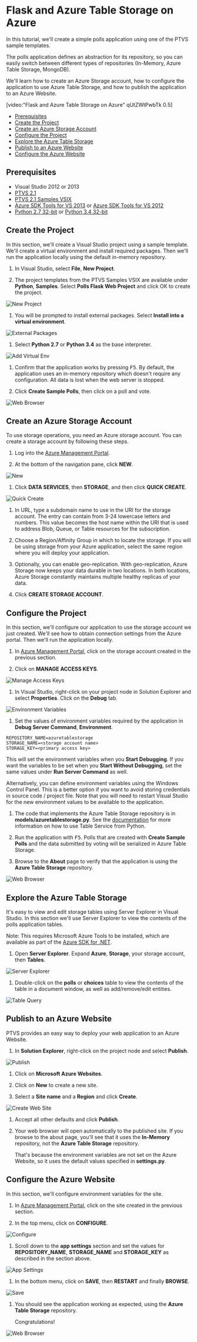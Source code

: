 Flask and Azure Table Storage on Azure
======================================

In this tutorial, we'll create a simple polls application using one of the 
PTVS sample templates.

The polls application defines an abstraction for its repository, so you can 
easily switch between different types of repositories (In-Memory, Azure Table 
Storage, MongoDB).

We'll learn how to create an Azure Storage account, how to configure the 
application to use Azure Table Storage, and how to publish the application to 
an Azure Website.

[video:"Flask and Azure Table Storage on Azure" qUtZWtPwbTk 0.5]

+ [Prerequisites](#prerequisites)
+ [Create the Project](#create-the-project)
+ [Create an Azure Storage Account](#create-an-azure-storage-account)
+ [Configure the Project](#configure-the-project)
+ [Explore the Azure Table Storage](#explore-the-azure-table-storage)
+ [Publish to an Azure Website](#publish-to-an-azure-website)
+ [Configure the Azure Website](#configure-the-azure-website)


## Prerequisites

 - Visual Studio 2012 or 2013
 - [PTVS 2.1](https://pytools.codeplex.com/releases/view/109707)
 - [PTVS 2.1 Samples VSIX](https://pytools.codeplex.com/releases/view/109707)
 - [Azure SDK Tools for VS 2013](http://go.microsoft.com/fwlink/p/?linkid=323510) or 
   [Azure SDK Tools for VS 2012](http://go.microsoft.com/fwlink/p/?linkid=323511)
 - [Python 2.7 32-bit](https://www.python.org/ftp/python/2.7.8/python-2.7.8.msi) or 
   [Python 3.4 32-bit](https://www.python.org/ftp/python/3.4.1/python-3.4.1.msi)


## Create the Project

In this section, we'll create a Visual Studio project using a sample template. 
We'll create a virtual environment and install required packages.  Then we'll 
run the application locally using the default in-memory repository.

1. In Visual Studio, select **File**, **New Project**.

1. The project templates from the PTVS Samples VSIX are available under 
   **Python**, **Samples**.  Select **Polls Flask Web Project** and click OK 
   to create the project.

  ![New Project](Images/PollsFlaskNewProject.png)

1. You will be prompted to install external packages.  Select **Install into a 
   virtual environment**.

  ![External Packages](Images/PollsFlaskExternalPackages.png)

1. Select **Python 2.7** or **Python 3.4** as the base interpreter.

  ![Add Virtual Env](Images/PollsCommonAddVirtualEnv.png)

1. Confirm that the application works by pressing <kbd>F5</kbd>.  By default,
   the application uses an in-memory repository which doesn't require any 
   configuration.  All data is lost when the web server is stopped.

1. Click **Create Sample Polls**, then click on a poll and vote.

  ![Web Browser](Images/PollsFlaskInMemoryBrowser.png)


## Create an Azure Storage Account

To use storage operations, you need an Azure storage account. You can create a 
storage account by following these steps.

1. Log into the [Azure Management Portal](https://manage.windowsazure.com).

1. At the bottom of the navigation pane, click **NEW**.

  ![New](Images/PollsCommonAzurePlusNew.png)

1. Click **DATA SERVICES**, then **STORAGE**, and then click **QUICK CREATE**.

  ![Quick Create](Images/PollsCommonAzureStorageCreate.png)

1. In URL, type a subdomain name to use in the URI for the storage account. 
   The entry can contain from 3-24 lowercase letters and numbers. This value 
   becomes the host name within the URI that is used to address Blob, Queue, 
   or Table resources for the subscription.

1. Choose a Region/Affinity Group in which to locate the storage. If you will 
   be using storage from your Azure application, select the same region where 
   you will deploy your application.

1. Optionally, you can enable geo-replication.  With geo-replication, Azure 
   Storage now keeps your data durable in two locations. In both locations, 
   Azure Storage constantly maintains multiple healthy replicas of your data.

1. Click **CREATE STORAGE ACCOUNT**.


## Configure the Project

In this section, we'll configure our application to use the storage account 
we just created.  We'll see how to obtain connection settings from the Azure 
portal.  Then we'll run the application locally.

1. In [Azure Management Portal](https://manage.windowsazure.com), click on the 
   storage account created in the previous section.

1. Click on **MANAGE ACCESS KEYS**.

  ![Manage Access Keys](Images/PollsCommonAzureTableStorageManageKeys.png)

1. In Visual Studio, right-click on your project node in Solution Explorer and 
   select **Properties**.  Click on the **Debug** tab.

  ![Environment Variables](Images/PollsFlaskAzureTableStorageProjectDebugSettings.png)

1. Set the values of environment variables required by the application in 
   **Debug Server Command**, **Environment**.

  ```
  REPOSITORY_NAME=azuretablestorage
  STORAGE_NAME=<storage account name>
  STORAGE_KEY=<primary access key>
  ```

  This will set the environment variables when you **Start Debugging**.  If you 
  want the variables to be set when you **Start Without Debugging**, set the 
  same values under **Run Server Command** as well.

  Alternatively, you can define environment variables using the Windows Control 
  Panel.  This is a better option if you want to avoid storing credentials in 
  source code / project file.  Note that you will need to restart Visual Studio 
  for the new environment values to be available to the application.

1. The code that implements the Azure Table Storage repository is in 
   **models/azuretablestorage.py**.  See the 
   [documentation](http://azure.microsoft.com/en-us/documentation/articles/storage-python-how-to-use-table-storage/) 
   for more information on how to use Table Service from Python.

1. Run the application with <kbd>F5</kbd>.  Polls that are created with 
   **Create Sample Polls** and the data submitted by voting will be serialized 
   in Azure Table Storage.

1. Browse to the **About** page to verify that the application is using the 
   **Azure Table Storage** repository.

  ![Web Browser](Images/PollsFlaskAzureTableStorageAbout.png)


## Explore the Azure Table Storage

It's easy to view and edit storage tables using Server Explorer in Visual 
Studio.  In this section we'll use Server Explorer to view the contents of the 
polls application tables.

Note: This requires Microsoft Azure Tools to be installed, which are available 
as part of the [Azure SDK for .NET](http://azure.microsoft.com/en-us/downloads/).

1. Open **Server Explorer**.  Expand **Azure**, **Storage**, your storage account, then **Tables**.

  ![Server Explorer](Images/PollsCommonServerExplorer.png)

1. Double-click on the **polls** or **choices** table to view the contents 
   of the table in a document window, as well as add/remove/edit entities.

  ![Table Query](Images/PollsCommonServerExplorerTable.png)


## Publish to an Azure Website

PTVS provides an easy way to deploy your web application to an Azure Website.

1. In **Solution Explorer**, right-click on the project node and select 
   **Publish**.

  ![Publish](Images/PollsCommonPublishWebSiteDialog.png)

1. Click on **Microsoft Azure Websites**.

1. Click on **New** to create a new site.

1. Select a **Site name** and a **Region** and click **Create**.

  ![Create Web Site](Images/PollsCommonCreateWebSite.png)

1. Accept all other defaults and click **Publish**.

1. Your web browser will open automatically to the published site.  If you 
   browse to the about page, you'll see that it uses the **In-Memory** repository, 
   not the **Azure Table Storage** repository.

   That's because the environment variables are not set on the Azure Website, 
   so it uses the default values specified in **settings.py**.


## Configure the Azure Website

In this section, we'll configure environment variables for the site.

1. In [Azure Management Portal](https://manage.windowsazure.com), click on the 
   site created in the previous section.

1. In the top menu, click on **CONFIGURE**.

  ![Configure](Images/PollsCommonWebSiteTopMenu.png)

1. Scroll down to the **app settings** section and set the values for 
   **REPOSITORY_NAME**, **STORAGE_NAME** and **STORAGE_KEY** as described in 
   the section above.

  ![App Settings](Images/PollsCommonWebSiteConfigureSettingsTableStorage.png)

1. In the bottom menu, click on **SAVE**, then **RESTART** and finally 
   **BROWSE**.

  ![Save](Images/PollsCommonWebSiteConfigureBottomMenu.png)

1. You should see the application working as expected, using the **Azure Table 
   Storage** repository.

   Congratulations!

  ![Web Browser](Images/PollsFlaskAzureBrowser.png)
